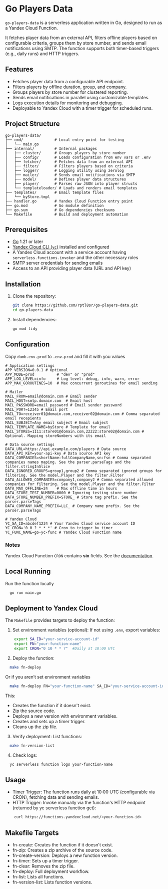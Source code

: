 # Go Players Data

`go-players-data` is a serverless application written in Go, designed to run as a Yandex Cloud Function. 

It fetches player data from an external API, filters offline players based on configurable criteria, groups them by store number, and sends email notifications using SMTP. The function supports both timer-based triggers (e.g., daily runs) and HTTP triggers.

## Features
- Fetches player data from a configurable API endpoint.
- Filters players by offline duration, group, and company.
- Groups players by store number for clustered reporting.
- Sends email notifications in parallel using customizable templates.
- Logs execution details for monitoring and debugging.
- Deployable to Yandex Cloud with a timer trigger for scheduled runs.

## Project Structure
```
go-players-data/
├── cmd/              # Local entry point for testing
│   └── main.go
├── internal/         # Internal packages
│   ├── cluster/      # Groups players by store number
│   ├── config/       # Loads configuration from env vars or .env
│   ├── fetcher/      # Fetches data from an external API
│   ├── filter/       # Filters players based on criteria
│   ├── logger/       # Logging utility using zerolog
│   ├── mailer/       # Sends email notifications via SMTP
│   ├── model/        # Defines player data structures
│   ├── player/       # Parses raw JSON into player structs
│   └── templateloader/ # Loads and renders email templates
├── templates/        # Email template files
│   └── byStore.tmpl
├── handler.go        # Yandex Cloud Function entry point
├── go.mod            # Go module definition
├── go.sum            # Go dependencies checksums
└── Makefile          # Build and deployment automation
```

## Prerequisites
- [Go](https://golang.org/dl/) 1.21 or later
- [Yandex Cloud CLI (`yc`)](https://cloud.yandex.com/docs/cli/quickstart) installed and configured
- A Yandex Cloud account with a service account having `serverless.functions.invoker` and the other necessary roles
- SMTP server credentials for sending emails
- Access to an API providing player data (URL and API key)

## Installation
1. Clone the repository:
   ```bash
   git clone https://github.com/rptl8sr/go-players-data.git
   cd go-players-data
   ```

2. Install dependencies:
    ```bash
    go mod tidy
    ```

## Configuration

Copy `dumb.env.prod` to `.env.prod` and fill it with you values

```dotenv
# Application settings
APP_VERSION=0.0.1 # Optional
APP_MODE=prod          # "dev" or "prod"
APP_LOG_LEVEL=info     # Log level: debug, info, warn, error
APP_MAX_GOROUTINES=10  # Max concurrent goroutines for email sending

# Mailer
MAIL_FROM=email@domain.com # Email sender
MAIL_HOST=smtp.domain.com  # Email host
MAIL_PASSWORD=email_password # Email sender password
MAIL_PORT=12345 # Email port
MAIL_TO=receiver01@domain.com,receiver02@domain.com # Comma separated email recepients
MAIL_SUBJECT=Any email subject # Email subject
MAIL_TEMPLATE_NAME=byStore # Template for email
MAIL_STORES=1111:store01@domain.com,22222:store02@domain.com # Optional. Mapping storeNumbers with its email

# Data source settings
DATA_URL=https://api.example.com/players # Data source
DATA_API_KEY=your-api-key # Data source API key
DATA_COMPANIES=shortName:fullCompanyName,sn:fsn # Comma separated companies names maping. See the parser.parseTags and the filter.stringInSlice
DATA_IGNORED_GROUPS=group1,group2 # Comma separated ignored groups for filtering. See the model.Player and the filter.Filter 
DATA_ALLOWED_COMPANIES=company1,company2 # Comma separated allowed companies for filtering. See the model.Player and the filter.Filter
DATA_MAX_OFFLINE=24    # Max offline time in hours
DATA_STORE_TEST_NUMBER=0000 # Ignoring testing store number
DATA_STORE_NUMBER_PREFIX=STORE_ # Store tag prefix. See the parser.parseTags
DATA_COMPANY_NAME_PREFIX=LLC_ # Company name prefix. See the parser.parseTags

# Yandex Cloud
YC_SA_ID=abcdef1234 # Your Yandex Cloud service account ID
YC_CRON='0 0 ? * * *' # Cron to trigger bu timer
YC_FUNC_NAME=go-yc-func # Yandex Cloud Function name
```
### Notes

Yandex Cloud Function `CRON` contains **six** fields.
See the [documentation](https://yandex.cloud/en-ru/docs/functions/concepts/trigger/timer).


## Local Running
Run the function locally
```bash
  go run main.go
```

## Deployment to Yandex Cloud

The `Makefile` provides targets to deploy the function:

1. Set environment variables (optional): If not using `.env`, export variables:
```bash
    export SA_ID="your-service-account-id"
    export FN="your-function-name"
    export CRON="0 10 * * ?"  #Daily at 10:00 UTC
```

2. Deploy the function:
```bash
  make fn-deploy
```
Or if you aren’t set environment variables
```bash
  make fn-deploy FN="your-function-name" SA_ID="your-service-account-id" CRON="0 10 * * ?"
```
This:
- Creates the function if it doesn't exist.
- Zip the source code.
- Deploys a new version with environment variables.
- Creates and sets up a timer trigger.
- Cleans up the zip file.
  
3. Verify deployment: List functions:
```bash
  make fn-version-list
```

4. Check logs:
```bash
  yc serverless function logs your-function-name
```

## Usage

- Timer Trigger: The function runs daily at 10:00 UTC (configurable via CRON), fetching data and sending emails.
- HTTP Trigger: Invoke manually via the function's HTTP endpoint (returned by yc serverless function get):

```bash
    curl https://functions.yandexcloud.net/<your-function-id>
```

## Makefile Targets
- fn-create: Creates the function if it doesn't exist.
- fn-zip: Creates a zip archive of the source code.
- fn-create-version: Deploys a new function version.
- fn-timer: Sets up a timer trigger.
- fn-clear: Removes the zip file.
- fn-deploy: Full deployment workflow.
- fn-list: Lists all functions.
- fn-version-list: Lists function versions.